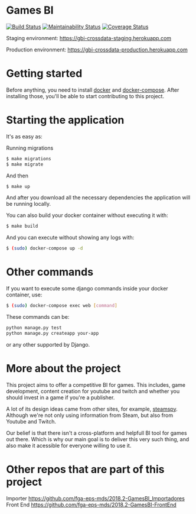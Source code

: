 # Games BI

[![Build Status](https://travis-ci.org/fga-eps-mds/2018.2-GamesBI.svg?branch=master)](https://travis-ci.org/fga-eps-mds/2018.2-GamesBI)
[![Maintainability Status](https://api.codeclimate.com/v1/badges/8c2acf5fb7871faf9e0f/maintainability)](https://codeclimate.com/github/fga-eps-mds/2018.2-GamesBI/maintainability)
[![Coverage Status](https://coveralls.io/repos/github/fga-eps-mds/2018.2-GamesBI/badge.svg?branch=HEAD)](https://coveralls.io/github/fga-eps-mds/2018.2-GamesBI?branch=HEAD)

Staging environment: https://gbi-crossdata-staging.herokuapp.com

Production environment: https://gbi-crossdata-production.herokuapp.com

# Getting started

Before anything, you need to install [docker](https://docs.docker.com/install/) and [docker-compose](https://docs.docker.com/compose/install/). After installing those, you'll be able to start contributing to this project.

# Starting the application

It's as easy as:

Running migrations
```bash
$ make migrations
$ make migrate
```
And then

```bash
$ make up
```

And after you download all the necessary dependencies the application will be running locally.

You can also build your docker container without executing it with:

```bash
$ make build
```

And you can execute without showing any logs with:
```bash
$ (sudo) docker-compose up -d
```

# Other commands

If you want to execute some django commands inside your docker container, use:
```bash
$ (sudo) docker-compose exec web [command]
```

These commands can be:
```bash
python manage.py test
python manage.py createapp your-app
```
or any other supported by Django.

# More about the project
This project aims to offer a competitive BI for games. This includes, game development, content creation for youtube and twitch and whether you should invest in a game if you're a publisher.

A lot of its design ideas came from other sites, for example, [steamspy](steamspy.com). Although we're not only using information from Steam, but also from Youtube and Twitch.

Our belief is that there isn't a cross-platform and helpfull BI tool for games out there. Which is why our main goal is to deliver this very such thing, and also make it acessible for everyone willing to use it.

# Other repos that are part of this project
Importer https://github.com/fga-eps-mds/2018.2-GamesBI_Importadores <br/>
Front End https://github.com/fga-eps-mds/2018.2-GamesBI-FrontEnd

